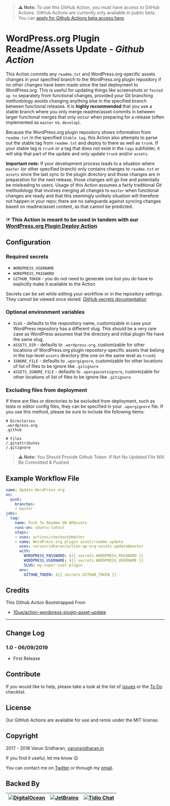 > **⚠️ Note:** To use this GitHub Action, you must have access to GitHub Actions. GitHub Actions are currently only available in public beta. You can [apply for Github Actions beta access here](https://github.com/features/actions).

# WordPress.org Plugin Readme/Assets Update - ***Github Action***
This Action commits any `readme.txt` and WordPress.org-specific assets changes in your specified branch to the WordPress.org plugin repository if no other changes have been made since the last deployment to WordPress.org. This is useful for updating things like screenshots or `Tested up to` separately from functional changes, provided your Git branching methodology avoids changing anything else in the specified branch between functional releases. It is **highly recommended** that you use a stable branch where you only merge readme/asset commits in between larger functional merges that only occur when preparing for a release (often implemented as `master` vs. `develop`).

Because the WordPress.org plugin repository shows information from `readme.txt` in the specified `Stable tag`, this Action also attempts to parse out the stable tag from `readme.txt` and deploy to there as well as `trunk`. If your stable tag is `trunk` or a tag that does not exist in the `tags` subfolder, it will skip that part of the update and only update `trunk` and/or `assets`.

**Important note:** If your development process leads to a situation where `master` (or other specified branch) only contains changes to `readme.txt` or `assets` since the last sync to the plugin directory and those changes are in preparation for the next release, those changes will go live and potentially be misleading to users. Usage of this Action assumes a fairly traditional Git methodology that involves merging all changes to `master` when functional changes are ready and that this seemingly unlikely situation will therefore not happen in your repo; there are no safeguards against syncing changes based on readme/asset content, as that cannot be predicted.

### ☞ This Action is meant to be used in tandem with our [WordPress.org Plugin Deploy Action](https://github.com/varunsridharan/action-wp-org-deploy)

## Configuration
### Required secrets
* `WORDPRESS_USERNAME`
* `WORDPRESS_PASSWORD`
* `GITHUB_TOKEN` - you do not need to generate one but you do have to explicitly make it available to the Action

Secrets can be set while editing your workflow or in the repository settings. They cannot be viewed once stored. [GitHub secrets documentation](https://developer.github.com/actions/creating-workflows/storing-secrets/)

### Optional environment variables
* `SLUG` - defaults to the respository name, customizable in case your WordPress repository has a different slug. This should be a very rare case as WordPress assumes that the directory and initial plugin file have the same slug.
* `ASSETS_DIR` - defaults to `.wordpress-org`, customizable for other locations of WordPress.org plugin repository-specific assets that belong in the top-level `assets` directory (the one on the same level as `trunk`)
* `IGNORE_FILE` - defaults to `.wporgignore`, customizable for other locations of list of files to be ignore like `.gitignore`
* `ASSETS_IGNORE_FILE` - defaults to `.wporgassetsignore`, customizable for other locations of list of files to be ignore like `.gitignore`

### Excluding files from deployment
If there are files or directories to be excluded from deployment, such as tests or editor config files, they can be specified in your `.wporgignore` file. If you use this method, please be sure to include the following items:

```gitignore
# Directories
.wordpress-org
.github

# Files
/.gitattributes
/.gitignore
```

> **⚠️ Note:** You Should Provide Github Token. If Not No Updated File Will Be Committed & Pushed

## Example Workflow File
```yaml
name: Update WordPress.org
on:
  push:
    branches:
    - master
jobs:
  tag:
    name: Push To Readme OR WPAssets
    runs-on: ubuntu-latest
    steps:
    - uses: actions/checkout@master
    - name: WordPress.org plugin asset/readme update
      uses: varunsridharan/action-wp-org-assets-update@master
      with:
        WORDPRESS_PASSWORD: ${{ secrets.WORDPRESS_PASSWORD }}
        WORDPRESS_USERNAME: ${{ secrets.WORDPRESS_USERNAME }}
        SLUG: my-super-cool-plugin
      env:
        GITHUB_TOKEN: ${{ secrets.GITHUB_TOKEN }}
```

## Credits
This Github Action Bootstrapped From 
* [10up/action-wordpress-plugin-asset-update](https://github.com/10up/action-wordpress-plugin-asset-update)  

---
## Change Log

### 1.0 - 06/09/2019
* First Release

## Contribute
If you would like to help, please take a look at the list of
[issues][issues] or the [To Do](#-todo) checklist.

## License
Our GitHub Actions are available for use and remix under the MIT license.

## Copyright
2017 - 2018 Varun Sridharan, [varunsridharan.in][website]

If you find it useful, let me know :wink:

You can contact me on [Twitter][twitter] or through my [email][email].

## Backed By
| [![DigitalOcean][do-image]][do-ref] | [![JetBrains][jb-image]][jb-ref] |  [![Tidio Chat][tidio-image]][tidio-ref] |
| --- | --- | --- |

[twitter]: https://twitter.com/varunsridharan2
[email]: mailto:varunsridharan23@gmail.com
[website]: https://varunsridharan.in
[issues]: issues/

[do-image]: https://vsp.ams3.cdn.digitaloceanspaces.com/cdn/DO_Logo_Horizontal_Blue-small.png
[jb-image]: https://vsp.ams3.cdn.digitaloceanspaces.com/cdn/phpstorm-small.png?v3
[tidio-image]: https://vsp.ams3.cdn.digitaloceanspaces.com/cdn/tidiochat-small.png
[do-ref]: https://s.svarun.in/Ef
[jb-ref]: https://www.jetbrains.com
[tidio-ref]: https://tidiochat.com

